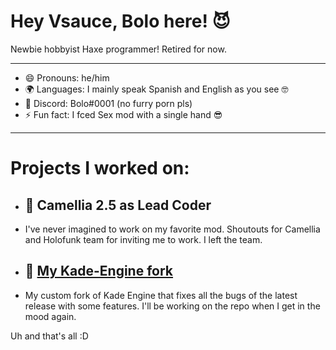 # Hey Vsauce, Bolo here! 😈

Newbie hobbyist Haxe programmer! 
Retired for now.

---------------------------------------

- 😄 Pronouns: he/him 
- 🌍 Languages: I mainly speak Spanish and English as you see 🤓
- 📱 Discord: Bolo#0001 (no furry porn pls)
- ⚡ Fun fact: I fced Sex mod with a single hand 😎

---------------------------------------

# Projects I worked on:
- ## 🔭 Camellia 2.5 as Lead Coder 
- I've never imagined to work on my favorite mod. Shoutouts for Camellia and Holofunk team for inviting me to work. I left the team.
- ## 🌱 [My Kade-Engine fork](https://github.com/BoloVEVO/Kade-Engine-Public)
- My custom fork of Kade Engine that fixes all the bugs of the latest release with some features. I'll be working on the repo when I get in the mood again.

Uh and that's all :D


<!--
**BoloVEVO/BoloVEVO** is a ✨ _special_ ✨ repository because its `README.md` (this file) appears on your GitHub profile.

Here are some ideas to get you started:

- 🔭 I’m currently working on ...
- 🌱 I’m currently learning ...
- 👯 I’m looking to collaborate on ...
- 🤔 I’m looking for help with ...
- 💬 Ask me about ...
- 📫 How to reach me: ...
- 😄 Pronouns: ...
- ⚡ Fun fact: ...
-->
